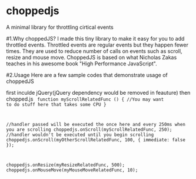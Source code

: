 choppedjs
=========

A minimal library for throttling cirtical events

#1.Why choppedJS?
I made this tiny library to make it easy for you to add throttled events. Throttled events are regular events but they happen fewer times. They are used to reduce number of calls on events such as scroll, resize and mouse move. ChoppedJS is based on what Nicholas Zakas teaches in his awesome book "High Performance JavaScript".

#2.Usage
Here are a few sample codes that demonstrate usage of choppedJS


first inculde jQuery(jQuery dependency would be removed in feauture) then chopped.js
<code>
  function myScrollRelatedFunc () {
    //You may want to do stuff here that takes some CPU
  }

  //handler passed will be executed the once here and every 250ms when you are scrolling
  choppedjs.onScroll(myScrollRelatedFunc, 250);
  //handler wouldn't be executed until you begin scrolling
  choppedjs.onScroll(myOtherScrollRelatedFunc, 100, {
    immediate: false
  });


  choppedjs.onResize(myResizeRelatedFunc, 500);
  choppedjs.onMouseMove(myMouseMoveRelatedFunc, 10);
</code>
